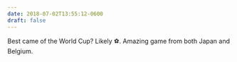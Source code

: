 ```yaml
---
date: 2018-07-02T13:55:12-0600
draft: false
---
```


Best came of the World Cup? Likely ⚽️. Amazing game from both Japan and Belgium.

